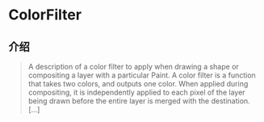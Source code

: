 # ColorFilter

## 介绍

> A description of a color filter to apply when drawing a shape or compositing a layer with a particular Paint. A color filter is a function that takes two colors, and outputs one color. When applied during compositing, it is independently applied to each pixel of the layer being drawn before the entire layer is merged with the destination. [...]
